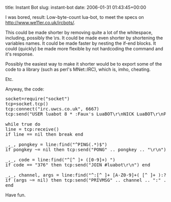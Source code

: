 title: Instant Bot
slug: instant-bot
date: 2006-01-31 01:43:45+00:00

I was bored, result: Low-byte-count lua-bot, to meet the specs on <a href="http://www.we11er.co.uk/ircbots/">http://www.we11er.co.uk/ircbots/</a>.

This could be made shorter by removing quite a lot of the whitespace, including, possibly the \rs. It could be made even shorter by shortening the variables names. It could be made faster by nesting the if-end blocks. It could (quickly) be made more flexible by not hardcoding the command and it's response.

Possibly the easiest way to make it shorter would be to export some of the code to a library (such as perl's MNet::IRC), which is, imho, cheating.

Etc.

Anyway, the code:
<pre>
socket=require("socket")
tcp=socket.tcp()
tcp:connect("irc.uwcs.co.uk", 6667)
tcp:send("USER luabot 8 * :Faux's LuaBOT\r\nNICK LuaBOT\r\nPRIVMSG NickServ IDENTIFY password")

while true do
line = tcp:receive()
if line == nil then break end

_,_, pongkey = line:find("^PING(.*)$")
if pongkey ~= nil then tcp:send("PONG" .. pongkey .. "\r\n") end

_,_, code = line:find("^[^ ]+ ([0-9]+) ")
if code == "376" then tcp:send("JOIN #luabot\r\n") end

_,_, channel, args = line:find("^:[^ ]+ [A-Z0-9]+( [^ ]+ ):?!say (.*)$")
if (args ~= nil) then tcp:send("PRIVMSG" .. channel .. ":" .. args .. "\r\n") end
end
</pre>

Have fun.